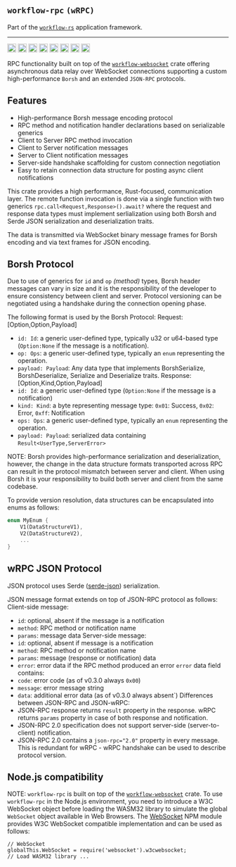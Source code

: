 ## `workflow-rpc` `(wRPC)`

Part of the [`workflow-rs`](https://github.com/workflow-rs) application framework.

***
[<img alt="github" src="https://img.shields.io/badge/github-workflow--rs-8da0cb?style=for-the-badge&labelColor=555555&color=8da0cb&logo=github" height="20">](https://github.com/workflow-rs/workflow-rpc)
[<img alt="crates.io" src="https://img.shields.io/crates/v/workflow-rpc.svg?maxAge=2592000&style=for-the-badge&color=fc8d62&logo=rust" height="20">](https://crates.io/crates/workflow-rpc)
[<img alt="docs.rs" src="https://img.shields.io/badge/docs.rs-workflow--rpc-56c2a5?maxAge=2592000&style=for-the-badge&logo=docs.rs" height="20">](https://docs.rs/workflow-rpc)
<img alt="license" src="https://img.shields.io/crates/l/workflow-rpc.svg?maxAge=2592000&color=6ac&style=for-the-badge&logoColor=fff" height="20">
<img src="https://img.shields.io/badge/platform: client-native-informational?style=for-the-badge&color=50a0f0" height="20">
<img src="https://img.shields.io/badge/platform: client-wasm32/browser -informational?style=for-the-badge&color=50a0f0" height="20">
<img src="https://img.shields.io/badge/platform: client-wasm32/node.js -informational?style=for-the-badge&color=50a0f0" height="20">
<img src="https://img.shields.io/badge/platform: server-native-informational?style=for-the-badge&color=50a0f0" height="20">

RPC functionality built on top of the [`workflow-websocket`](https://crates.io/crates/workflow-websocket) crate offering asynchronous data relay over WebSocket connections supporting a custom high-performance `Borsh` and an extended `JSON-RPC` protocols.


## Features

- High-performance Borsh message encoding protocol
- RPC method and notification handler declarations based on serializable generics
- Client to Server RPC method invocation
- Client to Server notification messages
- Server to Client notification messages
- Server-side handshake scaffolding for custom connection negotiation
- Easy to retain connection data structure for posting async client notifications

This crate provides a high performance, Rust-focused, communication layer. The remote function invocation is done via a single function with two generics `rpc.call<Request,Response>().await?` where the request and response data types must implement serlialization using both Borsh and Serde JSON serialization and deserialization traits.

The data is transmitted via WebSocket binary message frames for Borsh encoding and via text frames for JSON encoding.

## Borsh Protocol

Due to use of generics for `id` and `op` *(method)* types, Borsh header messages can vary in size and it is the responsibility of the developer
to ensure consistency between client and server. Protocol versioning can be negotiated using a handshake during the connection opening phase.

The following format is used by the Borsh Protocol:
Request: [Option<Id>,Option<Ops>,Payload]
- `id: Id`: a generic user-defined type, typically u32 or u64-based type (`Option:None` if the message is a notification).
- `op: Ops`: a generic user-defined type, typically an `enum` representing the operation.
- `payload: Payload`: Any data type that implements BorshSerialize, BorshDeserialize, Serialize and Deserialize traits.
Response: [Option<Id>,Kind,Option<Ops>,Payload]
- `id: Id`: a generic user-defined type (`Option:None` if the message is a notification)
- `kind: Kind`: a byte representing message type: `0x01`: Success, `0x02`: Error, `0xff`: Notification
- `ops: Ops`: a generic user-defined type, typically an `enum` representing the operation.
- `payload: Payload`: serialized data containing `Result<UserType,ServerError>`

NOTE: Borsh provides high-performance serialization and deserialization, however, the change in the data structure
formats transported across RPC can result in the protocol mismatch between server and client. When using Borsh
it is your responsibility to build both server and client from the same codebase.

To provide version resolution, data structures can be encapsulated into enums as follows:
```rust
enum MyEnum {
    V1(DataStructureV1),
    V2(DataStructureV2),
    ...
}
```

## wRPC JSON Protocol

JSON protocol uses Serde ([serde-json](https://crates.io/crates/serde_json)) serialization.

JSON message format extends on top of JSON-RPC protocol as follows:
Client-side message:
- `id`: optional, absent if the message is a notification
- `method`: RPC method or notification name
- `params`: message data 
Server-side message:
- `id`: optional, absent if message is a notification
- `method`: RPC method or notification name
- `params`: message (response or notification) data
- `error`: error data if the RPC method produced an error
`error` data field contains:
- `code`: error code (as of v0.3.0 always `0x00`)
- `message`: error message string
- `data`: additional error data (as of v0.3.0 always absent`)
Differences between JSON-RPC and JSON-wRPC:
- JSON-RPC response returns `result` property in the response. wRPC returns `params` property in case of both response and notification.
- JSON-RPC 2.0 specification does not support server-side (server-to-client) notification.
- JSON-RPC 2.0 contains a `json-rpc="2.0"` property in every message. This is redundant for wRPC - wRPC handshake can be used to describe protocol version.

## Node.js compatibility

NOTE: `workflow-rpc` is built on top of the [`workflow-websocket`](https://crates.io/crates/workflow-websocket) crate. 
To use `workflow-rpc` in the Node.js environment, you need to introduce a W3C WebSocket object before loading the WASM32 library
to simulate the global `WebSocket` object available in Web Browsers.
The [WebSocket](https://www.npmjs.com/package/websocket) NPM module provides W3C WebSocket compatible implementation and can
be used as follows:
```
// WebSocket
globalThis.WebSocket = require('websocket').w3cwebsocket;
// Load WASM32 library ...
```
